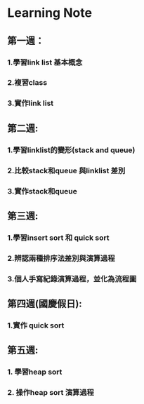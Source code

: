# Learning Note
## 第一週：
###        1.學習link list 基本概念
###        2.複習class
###        3.實作link list
###        
## 第二週:
###        1.學習linklist的變形(stack and queue)
###        2.比較stack和queue 與linklist 差別
###        3.實作stack和queue
## 第三週:
###        1.學習insert sort 和 quick sort
###        2.辨認兩種排序法差別與演算過程
###        3.個人手寫紀錄演算過程，並化為流程圖
## 第四週(國慶假日):
###        1.實作 quick sort
## 第五週:
###        1. 學習heap sort 
###        2. 操作heap sort 演算過程
